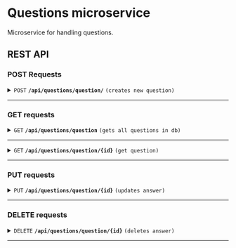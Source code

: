# Questions microservice

Microservice for handling questions.

## REST API
### POST Requests
<details>
    <summary>
        <code>POST</code> <code><b>/api/questions/question/</b></code> <code>(creates new question)</code>
    </summary>

#### Parameters
-----------------------------------
> None

#### Request body
-----------------------------------
```json
{
    "title": "string",
    "author": "string",
    "multipleAnswers": boolean,
    "addAnswers": boolean,
}
```

#### Responses
-----------------------------------

> | http code     | content-type                      | response                                                            |
> |---------------|-----------------------------------|---------------------------------------------------------------------|
> | `201`         | `application/json`        | `{"title": "string", "author": "string","multipleAnswers": boolean, "addAnswers": boolean}`|


</details>

-----------------------------------



### GET requests
<details>
 <summary><code>GET</code> <code><b>/api/questions/question</b></code> <code>(gets all questions in db)</code></summary>

#### Parameters
-----------------------------------
> None

#### Responses
-----------------------------------
> | http code     | content-type                      | response                                                            |
> |---------------|-----------------------------------|---------------------------------------------------------------------|
> | `200`         | `application/json`        |  `[{"title": "string", "author": "string","multipleAnswers": boolean, "addAnswers": boolean}]`  |



</details>

-----------------------------------

<details>
 <summary><code>GET</code> <code><b>/api/questions/question/{id}</b></code> <code>(get question)</code></summary>

#### Parameters
-----------------------------------
> | name              |  type     | data type      | description                         |
> |-------------------|-----------|----------------|-------------------------------------|
> | `id` |  required | string   | Question id        |

#### Responses
-----------------------------------
> | http code     | content-type                      | response                                                            |
> |---------------|-----------------------------------|---------------------------------------------------------------------|
> | `200`         | `application/json`        | `{"title": "string", "author": "string","multipleAnswers": boolean, "addAnswers": boolean}`|



</details>

-----------------------------------

### PUT requests

<details>
  <summary><code>PUT</code> <code><b>/api/questions/question/{id}</b></code> <code>(updates answer)</code></summary>

#### Parameters
-----------------------------------
> | name              |  type     | data type      | description                         |
> |-------------------|-----------|----------------|-------------------------------------|
> | `id` |  required | string   | answer id        |

#### Request body
-----------------------------------
```json
{
    "title": "string",
    "addAsnwers": boolean,
    "multipleAnswers":boolean
}
```

#### Responses
-----------------------------------
> | http code     | content-type                      | response                                                            |
> |---------------|-----------------------------------|---------------------------------------------------------------------|
> | `200`         | `application/json`        | `{"title": "string", "author": "string","multipleAnswers": boolean, "addAnswers": boolean}`        |

</details>

-----------------------------------

### DELETE requests

<details>
  <summary><code>DELETE</code> <code><b>/api/questions/question/{id}</b></code> <code>(deletes answer)</code></summary>

##### Parameters
-----------------------------------
> | name              |  type     | data type      | description                         |
> |-------------------|-----------|----------------|-------------------------------------|
> | `id` |  required | string   | answer id        |

##### Responses
-----------------------------------
> | http code     | content-type                      | response                                                            |
> |---------------|-----------------------------------|---------------------------------------------------------------------|
> | `200`         | `text/plain;charset=UTF-8`        | ``                |
> | `500`         | `text/plain;charset=UTF-8`        | `Question not found`                |


</details>

-----------------------------------

